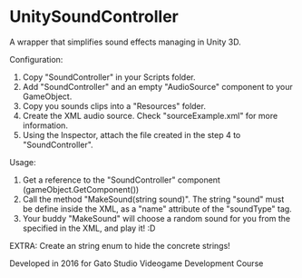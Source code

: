 # UnitySoundController

A wrapper that simplifies sound effects managing in Unity 3D.

Configuration:

1. Copy "SoundController" in your Scripts folder.
2. Add "SoundController" and an empty "AudioSource" component to your GameObject.
3. Copy you sounds clips into a "Resources" folder.
4. Create the XML audio source. Check "sourceExample.xml" for more information.
5. Using the Inspector, attach the file created in the step 4 to "SoundController".

Usage:

1. Get a reference to the "SoundController" component (gameObject.GetComponent<SoundController>())
2. Call the method "MakeSound(string sound)". The string "sound" must be define inside the XML, as a "name" attribute of the "soundType" tag.
3. Your buddy "MakeSound" will choose a random sound for you from the specified in the XML, and play it! :D

EXTRA: Create an string enum to hide the concrete strings!

Developed in 2016 for Gato Studio Videogame Development Course
